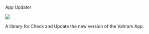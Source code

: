 App Updater

[![](https://jitpack.io/v/malihehmoradi/AppUpdater.svg)](https://jitpack.io/#malihehmoradi/AppUpdater)

A library for Check and Update the new version of the Vahram App.
